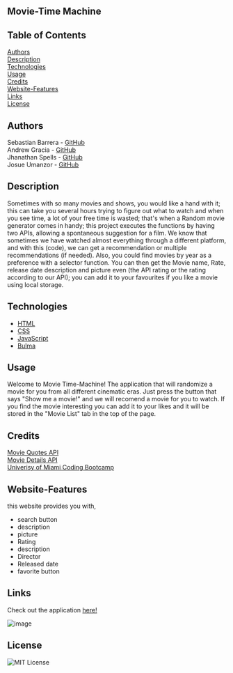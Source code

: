 ## Movie-Time Machine

## Table of Contents
[Authors](#Authors) <br/>
[Description](#Description) <br/>
[Technologies ](#Technologies) <br/>
[Usage](#usage) <br/>
[Credits](#Credits) <br/>
[Website-Features](#Website-Features) <br/>
[Links](#Links) <br/>
[License](#License) <br/>

## Authors

Sebastian Barrera - [GitHub](https://github.com/Barrerse)  <br/>
Andrew Gracia - [GitHub](https://github.com/graciaan)  <br/>
Jhanathan Spells - [GitHub](https://github.com/Bohrzz)  <br/>
Josue Umanzor - [GitHub](https://github.com/JOSUEHU)  <br/>

## Description 

Sometimes with so many movies and shows, you would like a hand with it; this can take you several hours trying to figure out what to watch and when you see time, a lot of your free time is wasted; that's when a Random movie generator comes in handy; this project executes the functions by having two APIs, allowing a spontaneous suggestion for a film. We know that sometimes we have watched almost everything through a different platform, and with this (code), we can get a recommendation or multiple recommendations (if needed). Also, you could find movies by year as a preference with a selector function. You can then get the Movie name, Rate, release date description and picture even (the API rating or the rating according to our API); you can add it to your favourites if you like a movie using local storage. 

## Technologies 

* [HTML](https://developer.mozilla.org/en-US/docs/Web/HTML)
* [CSS](https://developer.mozilla.org/en-US/docs/Web/CSS)
* [JavaScript](https://developer.mozilla.org/en-US/docs/Web/JavaScript)
* [Bulma](https://bulma.io/)



## Usage

Welcome to Movie Time-Machine! The application that will randomize a movie for you from all different cinematic eras. Just press the button that says "Show me a movie!" and we will recomend a movie for you to watch. If you find the movie interesting you can add it to your likes and it will be stored in the "Movie List" tab in the top of the page.

## Credits

[Movie Quotes API](https://rapidapi.com/juanroldan1989/api/moviequotes) <br/>
[Movie Details API](https://rapidapi.com/goodmoviesaps/api/movie-details1/) <br/>
[Univerisy of Miami Coding Bootcamp](https://bootcamp.miami.edu/) <br/>

## Website-Features

this website provides you with,

- search button 
- description
- picture
- Rating
- description 
- Director 
- Released date
- favorite button

## Links

Check out the application [here!](https://graciaan.github.io/Class-Project-1/)

![image](https://user-images.githubusercontent.com/108836644/201786868-8a4a721a-00a9-4f8d-b72d-9a7dc3bf313c.png)


## License 

![MIT License](https://img.shields.io/badge/license-MIT%20License-blue.svg)


